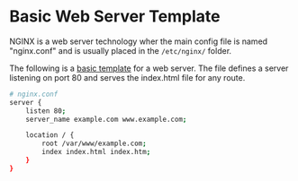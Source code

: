 # Basic Web Server Template

NGINX is a web server technology wher the main config file is named "nginx.conf" and is usually placed in the `/etc/nginx/` folder.

The following is a [basic template](./server/nginx.conf) for a web server. The file defines a server listening on port 80 and serves the index.html file for any route.

```sh
# nginx.conf
server {
	listen 80;
	server_name example.com www.example.com;

	location / {
		root /var/www/example.com;
		index index.html index.htm;
	}
}
```
